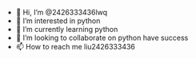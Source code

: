 - 👋 Hi, I’m @2426333436lwq
- 👀 I’m interested in python
- 🌱 I’m currently learning python
- 💞️ I’m looking to collaborate on python have success
- 📫 How to reach me liu2426333436
<!---
2426333436lwq/2426333436lwq is a ✨ special ✨ repository because its `README.md` (this file) appears on your GitHub profile.
You can click the Preview link to take a look at your changes.
--->
